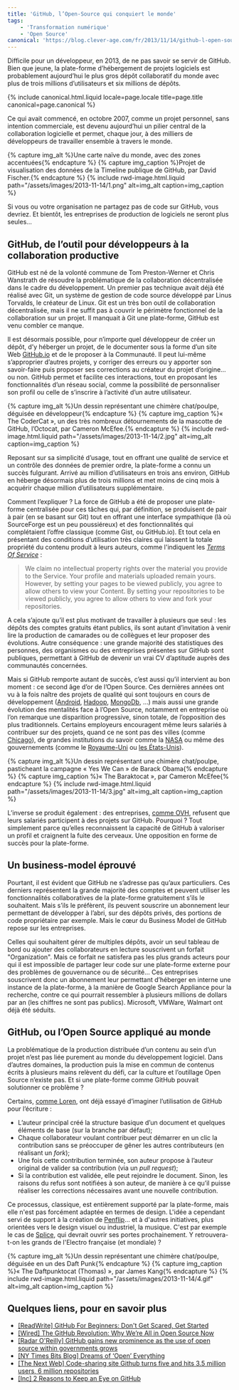 ```yaml
---
title: 'GitHub, l’Open-Source qui conquiert le monde'
tags:
    - 'Transformation numérique'
    - 'Open Source'
canonical: 'https://blog.clever-age.com/fr/2013/11/14/github-l-open-source-qui-conquiert-le-monde/'
---
```


Difficile pour un développeur, en 2013, de ne pas savoir se servir de GitHub.
Bien que jeune, la plate-forme d’hébergement de projets logiciels est
probablement aujourd’hui le plus gros dépôt collaboratif du monde avec plus de
trois millions d’utilisateurs et six millions de dépôts.

<!-- more -->

{% include canonical.html.liquid
    locale=page.locale
    title=page.title
    canonical=page.canonical
%}

Ce qui avait commencé, en octobre 2007, comme un projet personnel, sans
intention commerciale, est devenu aujourd’hui un pilier central de la
collaboration logicielle et permet, chaque jour, à des milliers de développeurs
de travailler ensemble à travers le monde.

{% capture img_alt %}Une carte naïve du monde, avec des zones
accentuées{% endcapture %} {% capture img_caption %}Projet de visualisation des
données de la Timeline publique de GitHub, par David Fischer.{% endcapture %}
{% include rwd-image.html.liquid
path="/assets/images/2013-11-14/1.png"
alt=img_alt
caption=img_caption
%}

Si vous ou votre organisation ne partagez pas de code sur GitHub, vous devriez.
Et bientôt, les entreprises de production de logiciels ne seront plus seules…

## GitHub, de l’outil pour développeurs à la collaboration productive

GitHub est né de la volonté commune de Tom Preston-Werner et Chris Wanstrath de
résoudre la problématique de la collaboration décentralisée dans le cadre du
développement. Un premier pas technique avait déjà été réalisé avec Git, un
système de gestion de code source développé par Linus Torvalds, le créateur de
Linux. Git est un très bon outil de collaboration décentralisée, mais il ne
suffit pas à couvrir le périmètre fonctionnel de la collaboration sur un projet.
Il manquait à Git une plate-forme, GitHub est venu combler ce manque.

Il est désormais possible, pour n’importe quel développeur de créer un dépôt,
d’y héberger un projet, de le documenter sous la forme d’un site Web
[GitHub.io](https://pages.github.com/ "GitHub.io, plate-forme d'hébergement associée aux projets GitHub")
et de le proposer à la Communauté. Il peut lui-même s’approprier d’autres
projets, y corriger des erreurs ou y apporter son savoir-faire puis proposer ses
corrections au créateur du projet d’origine… ou non. GitHub permet et facilite
ces interactions, tout en proposant les fonctionnalités d’un réseau social,
comme la possibilité de personnaliser son profil ou celle de s’inscrire à
l’activité d’un autre utilisateur.

{% capture img_alt %}Un dessin représentant une chimère chat/poulpe, déguisée en
développeur{% endcapture %} {% capture img_caption %}&laquo; The CoderCat
&raquo;, un des très nombreux détournements de la mascotte de GitHub, l’Octocat,
par Cameron McEfee.{% endcapture %} {% include rwd-image.html.liquid
path="/assets/images/2013-11-14/2.jpg"
alt=img_alt
caption=img_caption
%}

Reposant sur sa simplicité d’usage, tout en offrant une qualité de service et un
contrôle des données de premier ordre, la plate-forme a connu un succès
fulgurant. Arrivé au million d’utilisateurs en trois ans environ, GitHub en
héberge désormais plus de trois millions et met moins de cinq mois à acquérir
chaque million d’utilisateurs supplémentaire.

Comment l’expliquer ? La force de GitHub a été de proposer une plate-forme
centralisée pour ces tâches qui, par définition, se produisent de pair à pair
(en se basant sur Git) tout en offrant une interface sympathique (là où
SourceForge est un peu poussiéreux) et des fonctionnalités qui complétaient
l’offre classique (comme Gist, ou GitHub.io). Et tout cela en présentant des
conditions d’utilisation très claires qui laissent la totale propriété du
contenu produit à leurs auteurs, comme l'indiquent les
[_Terms Of Service_](https://help.github.com/articles/github-terms-of-service/ 'GitHub Terms of Service')
:

> We claim no intellectual property rights over the material you provide to the
> Service. Your profile and materials uploaded remain yours. However, by setting
> your pages to be viewed publicly, you agree to allow others to view your
> Content. By setting your repositories to be viewed publicly, you agree to
> allow others to view and fork your repositories.

A cela s’ajoute qu’il est plus motivant de travailler à plusieurs que seul : les
dépôts des comptes gratuits étant publics, ils sont autant d’invitation à venir
lire la production de camarades ou de collègues et leur proposer des évolutions.
Autre conséquence : une grande majorité des statistiques des personnes, des
organismes ou des entreprises présentes sur GitHub sont publiques, permettant à
GitHub de devenir un vrai CV d’aptitude auprès des communautés concernées.

Mais si GitHub remporte autant de succès, c’est aussi qu’il intervient au bon
moment : ce second âge d’or de l’Open Source. Ces dernières années ont vu à la
fois naître des projets de qualité qui sont toujours en cours de développement
([Android](https://github.com/android 'Profil GitHub pour le projet Android'),
[Hadoop](https://github.com/apache/hadoop-common 'Dépôt du projet Hadoop Common'),
[MongoDb](https://github.com/mongodb/mongo 'Dépôt du projet MongoDB'), …) mais
aussi une grande évolution des mentalités face à l’Open Source, notamment en
entreprise où l’on remarque une disparition progressive, sinon totale, de
l’opposition des plus traditionnels. Certains employeurs encouragent même leurs
salariés à contribuer sur des projets, quand ce ne sont pas des villes (comme
[Chicago](https://github.com/Chicago/ 'Profil GitHub de la ville de Chicago')),
de grandes institutions du savoir comme la
[NASA](https://github.com/nasa 'Profil GitHub de la NASA') ou même des
gouvernements (comme le
[Royaume-Uni](https://github.com/alphagov 'Profil GitHub du Royaume-Uni') ou
[les États-Unis](https://github.com/unitedstates 'Profil GitHub des États-Unis')).

{% capture img_alt %}Un dessin représentant une chimère chat/poulpe, pasticheant
la campagne &laquo; Yes We Can &raquo; de Barack Obama{% endcapture %}
{% capture img_caption %}&laquo; The Baraktocat &raquo;, par Cameron
McEfee{% endcapture %} {% include rwd-image.html.liquid
path="/assets/images/2013-11-14/3.jpg"
alt=img_alt
caption=img_caption
%}

L’inverse se produit également : des entreprises,
[comme OVH](http://www.ovh.com/fr/a1136.interview-github-octave-klaba-ovh 'Interview d'),
refusent que leurs salariés participent à des projets sur GitHub. Pourquoi ?
Tout simplement parce qu’elles reconnaissent la capacité de GitHub à valoriser
un profil et craignent la fuite des cerveaux. Une opposition en forme de succès
pour la plate-forme.

## Un business-model éprouvé

Pourtant, il est évident que GitHub ne s’adresse pas qu’aux particuliers. Ces
derniers représentent la grande majorité des comptes et peuvent utiliser les
fonctionnalités collaboratives de la plate-forme gratuitement s’ils le
souhaitent. Mais s’ils le préfèrent, ils peuvent souscrire un abonnement leur
permettant de développer à l’abri, sur des dépôts privés, des portions de code
propriétaire par exemple. Mais le cœur du Business Model de GitHub repose sur
les entreprises.

Celles qui souhaitent gérer de multiples dépôts, avoir un seul tableau de bord
ou ajouter des collaborateurs en lecture souscrivent un forfait "Organization".
Mais ce forfait ne satisfera pas les plus grands acteurs pour qui il est
impossible de partager leur code sur une plate-forme externe pour des problèmes
de gouvernance ou de sécurité… Ces entreprises souscrivent donc un abonnement
leur permettant d’héberger en interne une instance de la plate-forme, à la
manière de Google Search Appliance pour la recherche, contre ce qui pourrait
ressembler à plusieurs millions de dollars par an (les chiffres ne sont pas
publics). Microsoft, VMWare, Walmart ont déjà été séduits.

## GitHub, ou l’Open Source appliqué au monde

La problématique de la production distribuée d’un contenu au sein d’un projet
n’est pas liée purement au monde du développement logiciel. Dans d’autres
domaines, la production puis la mise en commun de contenus écrits à plusieurs
mains relèvent du défi, car la culture et l’outillage Open Source n’existe pas.
Et si une plate-forme comme GitHub pouvait solutionner ce problème ?

Certains,
[comme Loren](https://www.penflip.com/ "Article de Loren sur la possibilité d'étendre GitHub pour les écrivains"),
ont déjà essayé d’imaginer l’utilisation de GitHub pour l’écriture :

-   L’auteur principal créé la structure basique d’un document et quelques
    éléments de base (sur la branche par défaut);
-   Chaque collaborateur voulant contribuer peut démarrer en un clic la
    contribution sans se préoccuper de gêner les autres contributeurs (en
    réalisant un _fork_);
-   Une fois cette contribution terminée, son auteur propose à l’auteur original
    de valider sa contribution (via un _pull request_);
-   Si la contribution est validée, elle peut rejoindre le document. Sinon, les
    raisons du refus sont notifiées à son auteur, de manière à ce qu’il puisse
    réaliser les corrections nécessaires avant une nouvelle contribution.

Ce processus, classique, est entièrement supporté par la plate-forme, mais elle
n'est pas forcément adaptée en termes de design. L'idée a cependant servi de
support à la création de
[Penflip](https://www.penflip.com/ 'Penflip, plate-forme d')… et à d'autres
initiatives, plus orientées vers le design visuel ou industriel, la musique.
C'est par exemple le cas de
[Splice](https://splice.com/ 'Splice, plate-forme de production musicale collaborative'),
qui devrait ouvrir ses portes prochainement. Y retrouvera-t-on les grands de
l'Electro française (et mondiale) ?

{% capture img_alt %}Un dessin représentant une chimère chat/poulpe, déguisée en
un des Daft Punk{% endcapture %} {% capture img_caption %}&laquo; The
Daftpunktocat (Thomas) &raquo;, par James Kang{% endcapture %}
{% include rwd-image.html.liquid
path="/assets/images/2013-11-14/4.gif"
alt=img_alt
caption=img_caption
%}

## Quelques liens, pour en savoir plus

-   [[ReadWrite] GitHub For Beginners: Don't Get Scared, Get Started](//readwrite.com/2013/09/30/understanding-github-a-journey-for-beginners-part-1 '[ReadWrite] GitHub For Beginners: Don')
-   [[Wired] The GitHub Revolution: Why We’re All in Open Source Now](http://www.wired.com/2013/03/github/ '[Wired] The GitHub Revolution: Why We’re All in Open Source Now')
-   [[Radar O'Reilly] GitHub gains new prominence as the use of open source within governments grows](http://radar.oreilly.com/2013/03/github-government-bureaucat-open-source.html '[Radar O')
-   [[NY Times Bits Blog] Dreams of ‘Open’ Everything](http://bits.blogs.nytimes.com/2012/12/28/github-has-big-dreams-for-open-source-software-and-more/?_r=5 '[NY Times Bits Blog] Dreams of ‘Open’ Everything')
-   [[The Next Web] Code-sharing site Github turns five and hits 3.5 million users, 6 million repositories](http://thenextweb.com/insider/2013/04/11/code-sharing-site-github-turns-five-and-hits-3-5-million-users-6-million-repositories/ '[The Next Web] Code-sharing site Github turns five and hits 3.5 million users, 6 million repositories')
-   [[Inc] 2 Reasons to Keep an Eye on GitHub](http://www.inc.com/magazine/201303/will-bourne/2-reasons-to-keep-an-eye-on-github_pagen_2.html '[Inc] 2 Reasons to Keep an Eye on GitHub')
